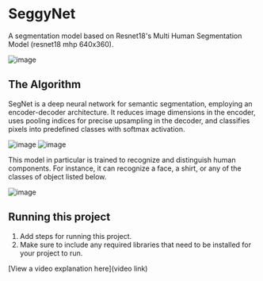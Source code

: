 # SeggyNet

A segmentation model based on Resnet18's Multi Human Segmentation Model (resnet18 mhp 640x360).


![image](https://github.com/sagmeister101/SeggyNet/assets/173954198/8dd9622f-c7ef-4a5c-afce-95df22a3fa70)


## The Algorithm

SegNet is a deep neural network for semantic segmentation, employing an encoder-decoder architecture. It reduces image dimensions in the encoder, uses pooling indices for precise upsampling in the decoder, and classifies pixels into predefined classes with softmax activation. 

![image](https://github.com/sagmeister101/SeggyNet/assets/173954198/ff99ff39-ce06-47a4-ba5c-84d5caad761d)
![image](https://github.com/sagmeister101/SeggyNet/assets/173954198/59571480-c2a2-442a-869f-33f1059f588a)


This model in particular is trained to recognize and distinguish human components. For instance, it can recognize a face, a shirt, or any of the classes of object listed below.

![image](https://github.com/sagmeister101/SeggyNet/assets/173954198/d417be69-a61d-4f43-83e1-45e341323b10)




## Running this project

1. Add steps for running this project.
2. Make sure to include any required libraries that need to be installed for your project to run.

[View a video explanation here](video link)
